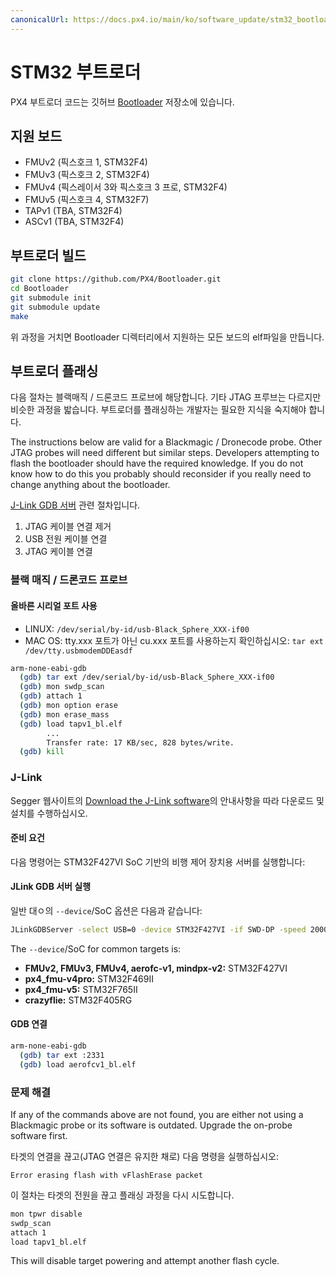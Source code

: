 ```yaml
---
canonicalUrl: https://docs.px4.io/main/ko/software_update/stm32_bootloader
---
```


# STM32 부트로더

PX4 부트로더 코드는 깃허브 [Bootloader](https://github.com/px4/bootloader) 저장소에 있습니다.

## 지원 보드

* FMUv2 (픽스호크 1, STM32F4)
* FMUv3 (픽스호크 2, STM32F4)
* FMUv4 (픽스레이서 3와 픽스호크 3 프로, STM32F4)
* FMUv5 (픽스호크 4, STM32F7)
* TAPv1 (TBA, STM32F4)
* ASCv1 (TBA, STM32F4)

## 부트로더 빌드

```bash
git clone https://github.com/PX4/Bootloader.git
cd Bootloader
git submodule init
git submodule update
make
```

위 과정을 거치면 Bootloader 디렉터리에서 지원하는 모든 보드의 elf파일을 만듭니다.

## 부트로더 플래싱

다음 절차는 블랙매직 / 드론코드 프로브에 해당합니다. 기타 JTAG 프루브는 다르지만 비슷한 과정을 밟습니다. 부트로더를 플래싱하는 개발자는 필요한 지식을 숙지해야 합니다.

The instructions below are valid for a Blackmagic / Dronecode probe. Other JTAG probes will need different but similar steps. Developers attempting to flash the bootloader should have the required knowledge. If you do not know how to do this you probably should reconsider if you really need to change anything about the bootloader.

[J-Link GDB 서버](https://www.segger.com/jlink-gdb-server.html) 관련 절차입니다.
1. JTAG 케이블 연결 제거
1. USB 전원 케이블 연결
1. JTAG 케이블 연결

### 블랙 매직 / 드론코드 프로브

#### 올바른 시리얼 포트 사용

* LINUX: `/dev/serial/by-id/usb-Black_Sphere_XXX-if00`
* MAC OS: tty.xxx 포트가 아닌 cu.xxx 포트를 사용하는지 확인하십시오: `tar ext /dev/tty.usbmodemDDEasdf`

```bash
arm-none-eabi-gdb
  (gdb) tar ext /dev/serial/by-id/usb-Black_Sphere_XXX-if00
  (gdb) mon swdp_scan
  (gdb) attach 1
  (gdb) mon option erase
  (gdb) mon erase_mass
  (gdb) load tapv1_bl.elf
        ...
        Transfer rate: 17 KB/sec, 828 bytes/write.
  (gdb) kill
```

### J-Link

Segger 웹사이트의 [Download the J-Link software](https://www.segger.com/downloads/jlink)의 안내사항을 따라 다운로드 및 설치를 수행하십시오.

#### 준비 요건

다음 명령어는 STM32F427VI SoC 기반의 비행 제어 장치용 서버를 실행합니다:

#### JLink GDB 서버 실행

일반 대ㅇ의 `--device`/SoC 옵션은 다음과 같습니다:

```bash
JLinkGDBServer -select USB=0 -device STM32F427VI -if SWD-DP -speed 20000
```

The `--device`/SoC for common targets is:

* **FMUv2, FMUv3, FMUv4, aerofc-v1, mindpx-v2:** STM32F427VI
* **px4_fmu-v4pro:** STM32F469II
* **px4_fmu-v5:** STM32F765II
* **crazyflie:** STM32F405RG


#### GDB 연결

```bash
arm-none-eabi-gdb
  (gdb) tar ext :2331
  (gdb) load aerofcv1_bl.elf
```

### 문제 해결

If any of the commands above are not found, you are either not using a Blackmagic probe or its software is outdated. Upgrade the on-probe software first.

타겟의 연결을 끊고(JTAG 연결은 유지한 채로) 다음 명령을 실행하십시오:
```
Error erasing flash with vFlashErase packet
```

이 절차는 타겟의 전원을 끊고 플래싱 과정을 다시 시도합니다.

```bash
mon tpwr disable
swdp_scan
attach 1
load tapv1_bl.elf
```
This will disable target powering and attempt another flash cycle.
